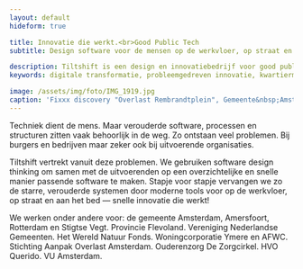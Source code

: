 ```yaml
---
layout: default
hideform: true

title: Innovatie die werkt.<br>Good Public Tech
subtitle: Design software voor de mensen op de werkvloer, op straat en aan het bed.

description: Tiltshift is een design en innovatiebedrijf voor good public tech. We gebruiken software design thinking om samen software te maken. We ontwerpen innovatieve publieke digitale diensten, geven inzicht in processen en maken handige digitale tools.
keywords: digitale transformatie, probleemgedreven innovatie, kwartiermaker, human centered design, software design thinking, service design, lean startup, lean ux, agile development, xp, scrum, labs, apps, projecten, advies, consultancy, publieke sector, mens centraal, common ground, open source

image: /assets/img/foto/IMG_1919.jpg
caption: 'Fixxx discovery "Overlast Rembrandtplein", Gemeente&nbsp;Amsterdam'
---
```

Techniek dient de mens. Maar verouderde software, processen en structuren zitten vaak behoorlijk in de weg. Zo ontstaan veel problemen. Bij burgers en bedrijven maar zeker ook bij uitvoerende organisaties.

Tiltshift vertrekt vanuit deze problemen. We gebruiken software design thinking om samen met de uitvoerenden op een overzichtelijke en snelle manier passende software te maken. Stapje voor stapje vervangen we zo de starre, verouderde systemen door moderne tools voor op de werkvloer, op straat en aan het bed — snelle innovatie die werkt!

We werken onder andere voor: de gemeente Amsterdam, Amersfoort, Rotterdam en Stigtse Vegt. Provincie Flevoland. Vereniging Nederlandse Gemeenten. Het Wereld Natuur Fonds. Woningcorporatie Ymere en AFWC. Stichting Aanpak Overlast Amsterdam. Ouderenzorg De Zorgcirkel. HVO Querido. VU Amsterdam. 

<!-- tools voor op straat -->
<!-- tools op maat -->
<!-- software, processen, organisatie -->
<!-- software design thinking -->
<!-- Fixxx -->
<!-- snelle innovatie die werkt -->
<!-- probleemgedreven innovatie -->
<!-- human centered design -->


